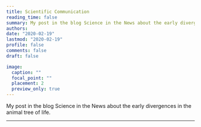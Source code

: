 ```yaml
---
title: Scientific Communication
reading_time: false
summary: My post in the blog Science in the News about the early divergences in the animal tree of life
authors:
date: "2020-02-19"
lastmod: "2020-02-19"
profile: false
comments: false
draft: false

image:
  caption: ""
  focal_point: ""
  placement: 2
  preview_only: true
---
```

My post in the blog Science in the News about the early divergences in the animal tree of life.

---



